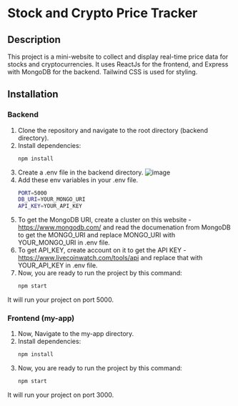 # Stock and Crypto Price Tracker

## Description

This project is a mini-website to collect and display real-time price data for stocks and cryptocurrencies. It uses ReactJs for the frontend, and Express with MongoDB for the backend. Tailwind CSS is used for styling.

## Installation

### Backend

1. Clone the repository and navigate to the root directory (backend directory).
2. Install dependencies:
   ```sh
   npm install
3. Create a .env file in the backend directory.
   ![image](https://github.com/user-attachments/assets/3bed3d92-3cac-4850-9cc4-df00ec84b07b)
4. Add these env variables in your .env file.
   ```sh
   PORT=5000
   DB_URI=YOUR_MONGO_URI
   API_KEY=YOUR_API_KEY
5. To get the MongoDB URI, create a cluster on this website - https://www.mongodb.com/ and read the documenation from MongoDB to get the MONGO_URI and replace MONGO_URI with YOUR_MONGO_URI in .env file.
6. To get API_KEY, create account on it to get the API KEY - https://www.livecoinwatch.com/tools/api and replace that with YOUR_API_KEY in .env file.
7. Now, you are ready to run the project by this command:
   ```sh
   npm start
  It will run your project on port 5000.


### Frontend (my-app)

1. Now, Navigate to the my-app directory.
2. Install dependencies:
   ```sh
   npm install
3. Now, you are ready to run the project by this command:
   ```sh
   npm start
  It will run your project on port 3000.
